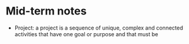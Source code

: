 # Mid-term notes

- Project: a project is a sequence of unique, complex and connected activities that have one goal or purpose and that must be
